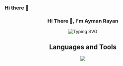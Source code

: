 ### Hi there 👋

<h3 align="center">
    Hi There 👋, I'm Ayman Rayan
</h3>
<p align="center">
<img src="https://readme-typing-svg.herokuapp.com?font=Fira+Code&pause=1000&color=DF1A1C&center=true&vCenter=true&width=435&lines=Full+Stack+.Net+Developer;Computer+Science+Enthusiastic;Always+Learning+.+.+." alt="Typing SVG" />
</P>


<h2 align="center">
  Languages and Tools
</h2>
<p align="center">
<img src="https://skillicons.dev/icons?i=cs,dotnet,mysql,html,css,bootstrap,js,ts,angular,nodejs,mongodb,git,aws" />
</p>

<!--
**AymanRayan/AymanRayan** is a ✨ _special_ ✨ repository because its `README.md` (this file) appears on your GitHub profile.

Here are some ideas to get you started:

- 🔭 I’m currently working on ...
- 🌱 I’m currently learning ...
- 👯 I’m looking to collaborate on ...
- 🤔 I’m looking for help with ...
- 💬 Ask me about ...
- 📫 How to reach me: ...
- 😄 Pronouns: ...
- ⚡ Fun fact: ...
-->

